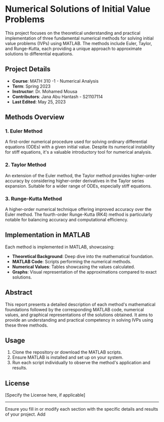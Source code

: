 # Numerical Solutions of Initial Value Problems

This project focuses on the theoretical understanding and practical implementation of three fundamental numerical methods for solving initial value problems (IVPs) using MATLAB. The methods include Euler, Taylor, and Runge-Kutta, each providing a unique approach to approximate solutions to differential equations.

## Project Details

- **Course**: MATH 310 -1 - Numerical Analysis
- **Term**: Spring 2023
- **Instructor**: Dr. Mohamed Mousa
- **Contributors**: Jana Abu Hantash - S21107114
- **Last Edited**: May 25, 2023

## Methods Overview

### 1. Euler Method
A first-order numerical procedure used for solving ordinary differential equations (ODEs) with a given initial value. Despite its numerical instability for stiff equations, it's a valuable introductory tool for numerical analysis.

### 2. Taylor Method
An extension of the Euler method, the Taylor method provides higher-order accuracy by considering higher-order derivatives in the Taylor series expansion. Suitable for a wider range of ODEs, especially stiff equations.

### 3. Runge-Kutta Method
A higher-order numerical technique offering improved accuracy over the Euler method. The fourth-order Runge-Kutta (RK4) method is particularly notable for balancing accuracy and computational efficiency.

## Implementation in MATLAB

Each method is implemented in MATLAB, showcasing:
- **Theoretical Background**: Deep dive into the mathematical foundation.
- **MATLAB Code**: Scripts performing the numerical methods.
- **Numerical Values**: Tables showcasing the values calculated.
- **Graphs**: Visual representation of the approximations compared to exact solutions.

## Abstract

This report presents a detailed description of each method's mathematical foundations followed by the corresponding MATLAB code, numerical values, and graphical representations of the solutions obtained. It aims to provide an understanding and practical competency in solving IVPs using these three methods.

## Usage

1. Clone the repository or download the MATLAB scripts.
2. Ensure MATLAB is installed and set up on your system.
3. Run each script individually to observe the method's application and results.

## License

[Specify the License here, if applicable]

---

Ensure you fill in or modify each section with the specific details and results of your project. Add

